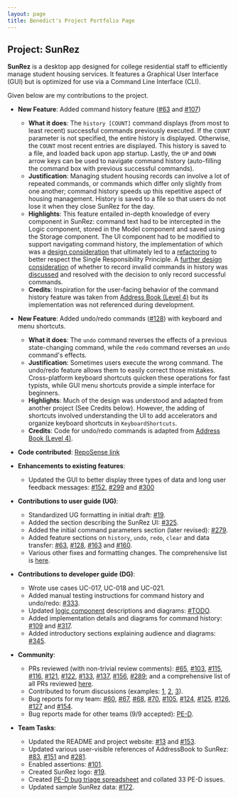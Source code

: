 ```yaml
---
layout: page
title: Benedict's Project Portfolio Page
---
```


## Project: SunRez

**SunRez** is a desktop app designed for college residential staff to efficiently manage student housing services. It
features a Graphical User Interface (GUI) but is optimized for use via a Command Line Interface (CLI).

Given below are my contributions to the project.

* **New Feature**: Added command history feature ([\#63](https://github.com/AY2021S2-CS2103-T14-1/tp/pull/63) and 
  [\#107](https://github.com/AY2021S2-CS2103-T14-1/tp/pull/107))
  * **What it does**: The `history [COUNT]` command displays (from most to least recent) successful commands previously
    executed. If the `COUNT` parameter is not specified, the entire history is displayed. Otherwise, the `COUNT` most
    recent entries are displayed. This history is saved to a file, and loaded back upon app startup. Lastly, the `UP`
    and `DOWN` arrow keys can be used to navigate command history (auto-filling the command box with previous successful
    commands).
  * **Justification**: Managing student housing records can involve a lot of repeated commands, or commands which differ
    only slightly from one another; command history speeds up this repetitive aspect of housing management. History is 
    saved to a file so that users do not lose it when they close SunRez for the day.
  * **Highlights**: This feature entailed in-depth knowledge of every component in SunRez: command text had to be
    intercepted in the Logic component, stored in the Model component and saved using the Storage component. The UI
    component had to be modified to support navigating command history, the implementation of which was a [design
    consideration](https://ay2021s2-cs2103-t14-1.github.io/tp/DeveloperGuide.html#aspect-should-command-history-selection-logic-be-in-commandbox)
    that ultimately led to a [refactoring](https://github.com/AY2021S2-CS2103-T14-1/tp/pull/104) to better respect the
    Single Responsibility Principle. A [further design consideration](https://ay2021s2-cs2103-t14-1.github.io/tp/DeveloperGuide.html#aspect-should-history-include-invalid-commands)
    of whether to record invalid commands in history was [discussed](https://github.com/AY2021S2-CS2103-T14-1/tp/pull/104#issuecomment-804772596)
    and resolved with the decision to only record successful commands.
  * **Credits**: Inspiration for the user-facing behavior of the command history feature was taken from
    [Address Book (Level 4)](https://github.com/se-edu/addressbook-level4) but its implementation was not referenced
    during development.

* **New Feature**: Added undo/redo commands ([\#128](https://github.com/AY2021S2-CS2103-T14-1/tp/pull/128)) with keyboard
  and menu shortcuts.
  * **What it does**: The `undo` command reverses the effects of a previous state-changing command, while the `redo`
    command reverses an `undo` command's effects.
  * **Justification**: Sometimes users execute the wrong command. The undo/redo feature allows them to easily correct those
    mistakes. Cross-platform keyboard shortcuts quicken these operations for fast typists, while GUI menu shortcuts
    provide a simple interface for beginners.
  * **Highlights**: Much of the design was understood and adapted from another project (See Credits below). However,
    the adding of shortcuts involved understanding the UI to add accelerators and organize keyboard shortcuts in
    `KeyboardShortcuts`.
  * **Credits**: Code for undo/redo commands is adapted from [Address Book (Level 4)](https://github.com/se-edu/addressbook-level4).

* **Code contributed**: [RepoSense link](https://nus-cs2103-ay2021s2.github.io/tp-dashboard/?search=&sort=groupTitle&sortWithin=title&timeframe=commit&mergegroup=&groupSelect=groupByRepos&breakdown=true&checkedFileTypes=docs~functional-code~test-code~other&since=&tabOpen=true&tabType=authorship&tabAuthor=benedictkhoomw&tabRepo=AY2021S2-CS2103-T14-1%2Ftp%5Bmaster%5D&authorshipIsMergeGroup=false&authorshipFileTypes=docs~functional-code~test-code~other&authorshipIsBinaryFileTypeChecked=false)

* **Enhancements to existing features**:
  * Updated the GUI to better display three types of data and long user feedback messages: 
    [\#152](https://github.com/AY2021S2-CS2103-T14-1/tp/pull/152),
    [\#299](https://github.com/AY2021S2-CS2103-T14-1/tp/pull/299) and
    [\#300](https://github.com/AY2021S2-CS2103-T14-1/tp/pull/300)

* **Contributions to user guide (UG)**:
  * Standardized UG formatting in initial draft: [\#19](https://github.com/AY2021S2-CS2103-T14-1/tp/pull/19).
  * Added the section describing the SunRez UI: [\#325](https://github.com/AY2021S2-CS2103-T14-1/tp/pull/325).
  * Added the initial command parameters section (later revised): [\#279](https://github.com/AY2021S2-CS2103-T14-1/tp/pull/279).
  * Added feature sections on `history`, `undo`, `redo`, `clear` and data transfer:
    [\#63](https://github.com/AY2021S2-CS2103-T14-1/tp/pull/63),
    [\#128](https://github.com/AY2021S2-CS2103-T14-1/tp/pull/128),
    [\#163](https://github.com/AY2021S2-CS2103-T14-1/tp/pull/163) and
    [\#160](https://github.com/AY2021S2-CS2103-T14-1/tp/pull/160).
  * Various other fixes and formatting changes. The comprehensive list is
    [here](https://github.com/AY2021S2-CS2103-T14-1/tp/pulls?q=is%3Apr+author%3Abenedictkhoomw+ug).

* **Contributions to developer guide (DG)**:
  * Wrote use cases UC-017, UC-018 and UC-021.
  * Added manual testing instructions for command history and undo/redo:
    [\#333](https://github.com/AY2021S2-CS2103-T14-1/tp/pull/333).
  * Updated [logic component](https://ay2021s2-cs2103-t14-1.github.io/tp/DeveloperGuide.html#logic-component)
    descriptions and diagrams: [\#TODO]().
  * Added implementation details and diagrams for command history:
    [\#109](https://github.com/AY2021S2-CS2103-T14-1/tp/pull/109) and
    [\#317](https://github.com/AY2021S2-CS2103-T14-1/tp/pull/317).
  * Added introductory sections explaining audience and diagrams:
    [\#345](https://github.com/AY2021S2-CS2103-T14-1/tp/pull/345).

* **Community**:
  * PRs reviewed (with non-trivial review comments):
    [\#65](https://github.com/AY2021S2-CS2103-T14-1/tp/pull/65),
    [\#103](https://github.com/AY2021S2-CS2103-T14-1/tp/pull/103),
    [\#115](https://github.com/AY2021S2-CS2103-T14-1/tp/pull/115),
    [\#116](https://github.com/AY2021S2-CS2103-T14-1/tp/pull/116),
    [\#121](https://github.com/AY2021S2-CS2103-T14-1/tp/pull/121),
    [\#122](https://github.com/AY2021S2-CS2103-T14-1/tp/pull/122),
    [\#133](https://github.com/AY2021S2-CS2103-T14-1/tp/pull/133),
    [\#137](https://github.com/AY2021S2-CS2103-T14-1/tp/pull/137),
    [\#156](https://github.com/AY2021S2-CS2103-T14-1/tp/pull/156),
    [\#289](https://github.com/AY2021S2-CS2103-T14-1/tp/pull/289);
    and a comprehensive list of all PRs reviewed
    [here](https://github.com/AY2021S2-CS2103-T14-1/tp/pulls?q=is%3Apr+is%3Aclosed+reviewed-by%3Abenedictkhoomw+).
  * Contributed to forum discussions (examples: [1](https://github.com/nus-cs2103-AY2021S2/forum/issues/54),
    [2](https://github.com/nus-cs2103-AY2021S2/forum/issues/207),
    [3](https://github.com/nus-cs2103-AY2021S2/forum/issues/250)).
  * Bug reports for my team:
    [\#60](https://github.com/AY2021S2-CS2103-T14-1/tp/issues/60),
    [\#67](https://github.com/AY2021S2-CS2103-T14-1/tp/issues/67),
    [\#68](https://github.com/AY2021S2-CS2103-T14-1/tp/issues/68),
    [\#70](https://github.com/AY2021S2-CS2103-T14-1/tp/issues/70),
    [\#105](https://github.com/AY2021S2-CS2103-T14-1/tp/issues/105),
    [\#124](https://github.com/AY2021S2-CS2103-T14-1/tp/issues/124),
    [\#125](https://github.com/AY2021S2-CS2103-T14-1/tp/issues/125),
    [\#126](https://github.com/AY2021S2-CS2103-T14-1/tp/issues/126),
    [\#127](https://github.com/AY2021S2-CS2103-T14-1/tp/issues/127) and
    [\#154](https://github.com/AY2021S2-CS2103-T14-1/tp/issues/154).
  * Bug reports made for other teams (9/9 accepted): [PE-D](https://github.com/benedictkhoomw/ped/issues).
  
* **Team Tasks**:
  * Updated the README and project website:
    [\#13](https://github.com/AY2021S2-CS2103-T14-1/tp/pull/13) and
    [\#153](https://github.com/AY2021S2-CS2103-T14-1/tp/pull/153).
  * Updated various user-visible references of AddressBook to SunRez:
    [\#83](https://github.com/AY2021S2-CS2103-T14-1/tp/pull/83),
    [\#151](https://github.com/AY2021S2-CS2103-T14-1/tp/pull/151) and
    [\#281](https://github.com/AY2021S2-CS2103-T14-1/tp/pull/281).
  * Enabled assertions: [\#101](https://github.com/AY2021S2-CS2103-T14-1/tp/pull/101).
  * Created SunRez logo: [\#19](https://github.com/AY2021S2-CS2103-T14-1/tp/pull/19).
  * Created [PE-D bug triage spreadsheet](https://docs.google.com/spreadsheets/d/1mXHfqkTdQwbmS0mEdQXIWZdkCLMxEFyW35C4lfsnoDY/edit?usp=sharing) and collated 33 PE-D issues.
  * Updated sample SunRez data: [\#172](https://github.com/AY2021S2-CS2103-T14-1/tp/pull/172).
